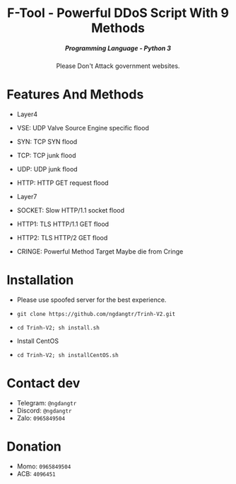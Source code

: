 <h1 align="center">F-Tool - Powerful DDoS Script With 9 Methods</h1>
<em><h5 align="center">Programming Language - Python 3</h5></em>

<p align="center">Please Don't Attack government websites.</p>

# Features And Methods

* Layer4

 * VSE: UDP Valve Source Engine specific flood
 * SYN: TCP SYN flood
 * TCP: TCP junk flood
 * UDP:  UDP junk flood
 * HTTP: HTTP GET request flood

* Layer7

 * SOCKET: Slow HTTP/1.1 socket flood
 * HTTP1: TLS HTTP/1.1 GET flood
 * HTTP2: TLS HTTP/2 GET flood
 * CRINGE: Powerful Method Target Maybe die from Cringe

# Installation

* Please use spoofed server for the best experience.

* ```git clone https://github.com/ngdangtr/Trinh-V2.git```
* ```cd Trinh-V2; sh install.sh```

* Install CentOS

* ```cd Trinh-V2; sh installCentOS.sh```



# Contact dev
* Telegram: ```@ngdangtr```
* Discord: ```@ngdangtr```
* Zalo: ```0965849504```

# Donation
* Momo: ```0965849504```
* ACB: ```4096451```
